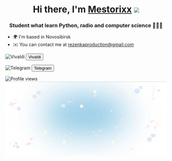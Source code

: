 <h1 align="center">Hi there, I'm <a href="https://daniilshat.ru/" target="_blank">Mestorixx</a> 
<img src="https://github.com/blackcater/blackcater/raw/main/images/Hi.gif" height="32"/></h1>
<h3 align="center">Student what learn Python, radio and computer science 🤍💙💓</h3>

* 🌍  I'm based in Novosibirsk
* ✉️  You can contact me at [rezenkaproduction@gmail.com](mailto:rezenkaproduction@gmail.com)

 ![Vivaldi](https://img.shields.io/badge/Vivaldi-EF3939?style=for-the-badge&logo=Vivaldi&logoColor=white) <a href="https://www.vivaldi.com" target="_blank">
      <button type="button">Vivaldi</button>
    </a>

![Telegram](https://img.shields.io/badge/Telegram-2CA5E0?style=for-the-badge&logo=telegram&logoColor=white) <a href="https://t.me/mestorixx" target="_blank">
      <button type="button">Telegram</button>
    </a>

![Profile views](https://komarev.com/ghpvc/?username=Mestorixx)
![wallpaper](https://github.com/Mestorixx/Mestorixx/blob/main/5f025d1f9ce85ec4cb4c2ff7fa020118.jpg)

    


